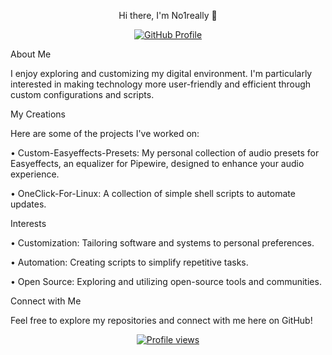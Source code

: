<p align="center">Hi there, I'm No1really 👋</p>

<p align="center">
  <a href="https://github.com/No1really">
    <img src="https://img.shields.io/badge/GitHub-Profile-181717?style=flat-square&logo=github" alt="GitHub Profile">
  </a>
</p>





About Me

I enjoy exploring and customizing my digital environment. I'm particularly interested in making technology more user-friendly and efficient through custom configurations and scripts.

My Creations

Here are some of the projects I've worked on:

•
Custom-Easyeffects-Presets: My personal collection of audio presets for Easyeffects, an equalizer for Pipewire, designed to enhance your audio experience.

•
OneClick-For-Linux: A collection of simple shell scripts to automate updates.

Interests

•
Customization: Tailoring software and systems to personal preferences.

•
Automation: Creating scripts to simplify repetitive tasks.

•
Open Source: Exploring and utilizing open-source tools and communities.

Connect with Me

Feel free to explore my repositories and connect with me here on GitHub!

<p align="center">
  <a href="https://github.com/No1really">
    <img src="https://komarev.com/ghpvc/?username=No1really&color=blue" alt="Profile views">
  </a>
</p>

